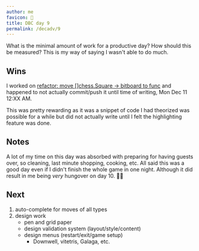 ```yaml
---
author: me
favicon: 🍻
title: DBC day 9
permalink: /decadv/9
---
```


What is the minimal amount of work for a productive day? How should this be measured? This is my way of saying I wasn't able to do much.

## Wins

I worked on [refactor: move []chess.Square -> bitboard to func](https://github.com/coffee-dan/bubble-chess/commit/a273b127f58f609e97781bcc0656fee6d9672fc9) and happened to not actually commit/push it until time of writing, Mon Dec 11 12:XX AM.

This was pretty rewarding as it was a snippet of code I had theorized was possible for a while but did not actually write until I felt the highlighting feature was done.

## Notes

A lot of my time on this day was absorbed with preparing for having guests over, so cleaning, last minute shopping, cooking, etc. All said this was a good day even if I didn't finish the whole game in one night. Although it did result in me being _very_ hungover on day 10. 😵‍💫

## Next

1. auto-complete for moves of all types
2. design work
    * pen and grid paper
    * design validation system (layout/style/content)
    * design menus (restart/exit/game setup)
        * Downwell, vitetris, Galaga, etc.
